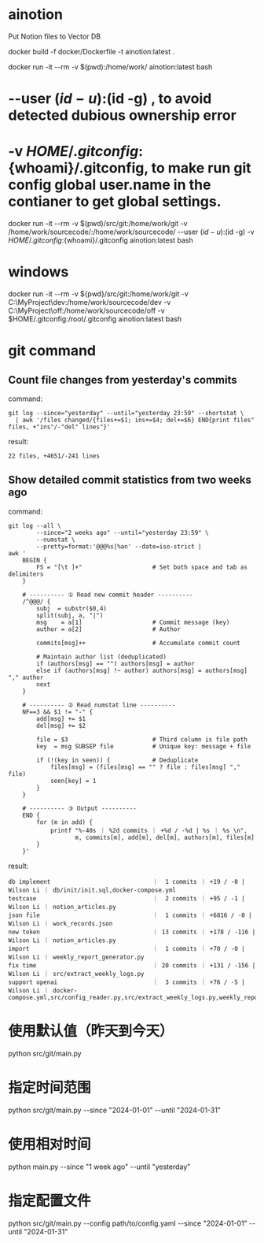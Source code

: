 # ainotion
Put Notion files to Vector DB

docker build -f docker/Dockerfile -t ainotion:latest .   

docker run -it --rm -v $(pwd):/home/work/ ainotion:latest bash

# --user $(id -u):$(id -g) , to avoid detected dubious ownership error
# -v $HOME/.gitconfig:${whoami}/.gitconfig, to make run git config global user.name in the contianer to get global settings.
docker run -it --rm -v $(pwd)/src/git:/home/work/git -v /home/work/sourcecode/:/home/work/sourcecode/ --user $(id -u):$(id -g) -v $HOME/.gitconfig:${whoami}/.gitconfig ainotion:latest bash
# windows
docker run -it --rm -v ${pwd}/src/git:/home/work/git -v C:\MyProject\dev:/home/work/sourcecode/dev -v C:\MyProject\off:/home/work/sourcecode/off -v $HOME/.gitconfig:/root/.gitconfig ainotion:latest bash

# git command
## Count file changes from yesterday's commits
command:
```
git log --since="yesterday" --until="yesterday 23:59" --shortstat \
  | awk '/files changed/{files+=$1; ins+=$4; del+=$6} END{print files" files, +"ins"/-"del" lines"}'
```
result:
```
22 files, +4651/-241 lines
```


## Show detailed commit statistics from two weeks ago
command:
```
git log --all \
        --since="2 weeks ago" --until="yesterday 23:59" \
        --numstat \
        --pretty=format:'@@@%s|%an' --date=iso-strict |
awk '
    BEGIN {
        FS = "[\t ]+"                    # Set both space and tab as delimiters
    }

    # ---------- ① Read new commit header ----------
    /^@@@/ {
        subj  = substr($0,4)
        split(subj, a, "|")
        msg    = a[1]                    # Commit message (key)
        author = a[2]                    # Author

        commits[msg]++                   # Accumulate commit count

        # Maintain author list (deduplicated)
        if (authors[msg] == "") authors[msg] = author
        else if (authors[msg] !~ author) authors[msg] = authors[msg] "," author
        next
    }

    # ---------- ② Read numstat line ----------
    NF==3 && $1 != "-" {
        add[msg] += $1
        del[msg] += $2

        file = $3                        # Third column is file path
        key  = msg SUBSEP file           # Unique key: message + file

        if (!(key in seen)) {            # Deduplicate
            files[msg] = (files[msg] == "" ? file : files[msg] "," file)
            seen[key] = 1
        }
    }

    # ---------- ③ Output ----------
    END {
        for (m in add) {
            printf "%-40s ｜ %2d commits ｜ +%d / -%d | %s ｜ %s \n",
                   m, commits[m], add[m], del[m], authors[m], files[m]
        }
    }'
```
result:
```
db implement                             ｜  1 commits ｜ +19 / -0 | Wilson Li ｜ db/init/init.sql,docker-compose.yml 
testcase                                 ｜  2 commits ｜ +95 / -1 | Wilson Li ｜ notion_articles.py 
json file                                ｜  1 commits ｜ +6816 / -0 | Wilson Li ｜ work_records.json 
new token                                ｜ 13 commits ｜ +178 / -116 | Wilson Li ｜ notion_articles.py 
import                                   ｜  1 commits ｜ +70 / -0 | Wilson Li ｜ weekly_report_generator.py 
fix time                                 ｜ 20 commits ｜ +131 / -156 | Wilson Li ｜ src/extract_weekly_logs.py 
support openai                           ｜  3 commits ｜ +76 / -5 | Wilson Li ｜ docker-compose.yml,src/config_reader.py,src/extract_weekly_logs.py,weekly_report_generator.py 
```
# 使用默认值（昨天到今天）
python src/git/main.py

# 指定时间范围
python src/git/main.py --since "2024-01-01" --until "2024-01-31"

# 使用相对时间
python main.py --since "1 week ago" --until "yesterday"

# 指定配置文件
python src/git/main.py --config path/to/config.yaml --since "2024-01-01" --until "2024-01-31"

